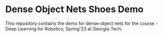 # Dense Object Nets Shoes Demo
This repository contains the demo for dense object nets for the course - Deep Learning for Robotics, Spring'23 at Georgia Tech.
